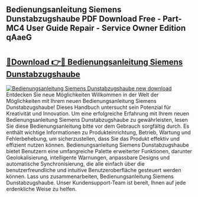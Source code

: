 ## Bedienungsanleitung Siemens Dunstabzugshaube PDF Download Free - Part-MC4 User Guide Repair - Service Owner Edition qAaeG

# <h2><a href="http://df1hipp.blite.top/?on=Bedienungsanleitung+Siemens+Dunstabzugshaube">🔗Download 👉🔴 Bedienungsanleitung Siemens Dunstabzugshaube</a></h2>

[![Bedienungsanleitung Siemens Dunstabzugshaube new download](https://i.imgur.com/lujVjoI.png)](http://df1hipp.blite.top/?on=Bedienungsanleitung+Siemens+Dunstabzugshaube)
Entdecken Sie neue Möglichkeiten Willkommen in der Welt der Möglichkeiten mit Ihrem neuen Bedienungsanleitung Siemens Dunstabzugshaube! Dieses Handbuch untersucht sein Potenzial für Kreativität und Innovation. Um eine erfolgreiche Erfahrung mit Ihrem neuen Bedienungsanleitung Siemens Dunstabzugshaube zu gewährleisten, lesen Sie diese Bedienungsanleitung bitte vor dem Gebrauch sorgfältig durch. Es enthält wichtige Informationen zu Produkteinrichtung, Betrieb, Wartung und Fehlerbehebung, um sicherzustellen, dass Sie das Produkt effektiv und effizient nutzen können. Bedienungsanleitung Siemens Dunstabzugshaube bietet Benutzern eine umfangreiche Palette erweiterter Funktionen, darunter Geolokalisierung, intelligente Warnungen, anpassbare Designs und automatische Synchronisierung, die alle einfach über die benutzerfreundliche und intuitive Benutzeroberfläche gesteuert werden können. Lass uns zusammenarbeiten, Bedienungsanleitung Siemens Dunstabzugshaube. Unser Kundensupport-Team ist bereit, Ihnen auf jede erdenkliche Weise zu helfen.
